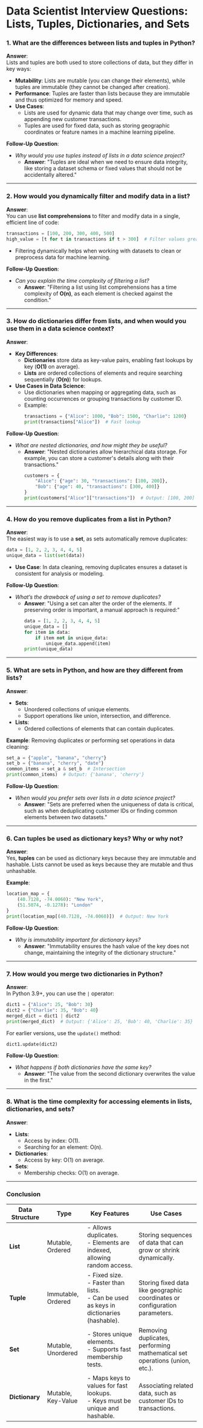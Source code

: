 
# Data Scientist Interview Questions: Lists, Tuples, Dictionaries, and Sets

### **1. What are the differences between lists and tuples in Python?**
**Answer**:  
Lists and tuples are both used to store collections of data, but they differ in key ways:
- **Mutability**: Lists are mutable (you can change their elements), while tuples are immutable (they cannot be changed after creation).
- **Performance**: Tuples are faster than lists because they are immutable and thus optimized for memory and speed.
- **Use Cases**:  
  - Lists are used for dynamic data that may change over time, such as appending new customer transactions.  
  - Tuples are used for fixed data, such as storing geographic coordinates or feature names in a machine learning pipeline.

**Follow-Up Question**:  
- *Why would you use tuples instead of lists in a data science project?*  
  - **Answer**: "Tuples are ideal when we need to ensure data integrity, like storing a dataset schema or fixed values that should not be accidentally altered."

---

### **2. How would you dynamically filter and modify data in a list?**
**Answer**:  
You can use **list comprehensions** to filter and modify data in a single, efficient line of code:
```python
transactions = [100, 200, 300, 400, 500]
high_value = [t for t in transactions if t > 300]  # Filter values greater than 300
```
- Filtering dynamically helps when working with datasets to clean or preprocess data for machine learning.

**Follow-Up Question**:  
- *Can you explain the time complexity of filtering a list?*  
  - **Answer**: "Filtering a list using list comprehensions has a time complexity of **O(n)**, as each element is checked against the condition."

---

### **3. How do dictionaries differ from lists, and when would you use them in a data science context?**
**Answer**:  
- **Key Differences**:
  - **Dictionaries** store data as key-value pairs, enabling fast lookups by key (**O(1)** on average).
  - **Lists** are ordered collections of elements and require searching sequentially (**O(n)**) for lookups.
- **Use Cases in Data Science**:
  - Use dictionaries when mapping or aggregating data, such as counting occurrences or grouping transactions by customer ID.
  - Example:
    ```python
    transactions = {"Alice": 1000, "Bob": 1500, "Charlie": 1200}
    print(transactions["Alice"])  # Fast lookup
    ```

**Follow-Up Question**:  
- *What are nested dictionaries, and how might they be useful?*  
  - **Answer**: "Nested dictionaries allow hierarchical data storage. For example, you can store a customer's details along with their transactions."
    ```python
    customers = {
        "Alice": {"age": 30, "transactions": [100, 200]},
        "Bob": {"age": 40, "transactions": [300, 400]}
    }
    print(customers["Alice"]["transactions"])  # Output: [100, 200]
    ```

---

### **4. How do you remove duplicates from a list in Python?**
**Answer**:  
The easiest way is to use a **set**, as sets automatically remove duplicates:
```python
data = [1, 2, 2, 3, 4, 4, 5]
unique_data = list(set(data))
```
- **Use Case**: In data cleaning, removing duplicates ensures a dataset is consistent for analysis or modeling.

**Follow-Up Question**:  
- *What’s the drawback of using a set to remove duplicates?*  
  - **Answer**: "Using a set can alter the order of the elements. If preserving order is important, a manual approach is required:"
    ```python
    data = [1, 2, 2, 3, 4, 4, 5]
    unique_data = []
    for item in data:
        if item not in unique_data:
            unique_data.append(item)
    print(unique_data)
    ```

---

### **5. What are sets in Python, and how are they different from lists?**
**Answer**:  
- **Sets**:
  - Unordered collections of unique elements.
  - Support operations like union, intersection, and difference.
- **Lists**:
  - Ordered collections of elements that can contain duplicates.

**Example**: Removing duplicates or performing set operations in data cleaning:
```python
set_a = {"apple", "banana", "cherry"}
set_b = {"banana", "cherry", "date"}
common_items = set_a & set_b  # Intersection
print(common_items)  # Output: {'banana', 'cherry'}
```

**Follow-Up Question**:  
- *When would you prefer sets over lists in a data science project?*  
  - **Answer**: "Sets are preferred when the uniqueness of data is critical, such as when deduplicating customer IDs or finding common elements between two datasets."

---

### **6. Can tuples be used as dictionary keys? Why or why not?**
**Answer**:  
Yes, **tuples** can be used as dictionary keys because they are immutable and hashable. Lists cannot be used as keys because they are mutable and thus unhashable.

**Example**:
```python
location_map = {
    (40.7128, -74.0060): "New York",
    (51.5074, -0.1278): "London"
}
print(location_map[(40.7128, -74.0060)])  # Output: New York
```
**Follow-Up Question**:  
- *Why is immutability important for dictionary keys?*  
  - **Answer**: "Immutability ensures the hash value of the key does not change, maintaining the integrity of the dictionary structure."

---

### **7. How would you merge two dictionaries in Python?**
**Answer**:  
In Python 3.9+, you can use the `|` operator:
```python
dict1 = {"Alice": 25, "Bob": 30}
dict2 = {"Charlie": 35, "Bob": 40}
merged_dict = dict1 | dict2
print(merged_dict)  # Output: {'Alice': 25, 'Bob': 40, 'Charlie': 35}
```
For earlier versions, use the `update()` method:
```python
dict1.update(dict2)
```

**Follow-Up Question**:  
- *What happens if both dictionaries have the same key?*  
  - **Answer**: "The value from the second dictionary overwrites the value in the first."

---

### **8. What is the time complexity for accessing elements in lists, dictionaries, and sets?**
**Answer**:
- **Lists**:
  - Access by index: O(1).
  - Searching for an element: O(n).
- **Dictionaries**:
  - Access by key: O(1) on average.
- **Sets**:
  - Membership checks: O(1) on average.

---
### **Conclusion**

| **Data Structure** | **Type**            | **Key Features**                                                                 | **Use Cases**                                                                 |
|---------------------|---------------------|----------------------------------------------------------------------------------|-------------------------------------------------------------------------------|
| **List**            | Mutable, Ordered   | - Allows duplicates. <br> - Elements are indexed, allowing random access.        | Storing sequences of data that can grow or shrink dynamically.               |
| **Tuple**           | Immutable, Ordered | - Fixed size. <br> - Faster than lists. <br> - Can be used as keys in dictionaries (hashable). | Storing fixed data like geographic coordinates or configuration parameters.  |
| **Set**             | Mutable, Unordered | - Stores unique elements. <br> - Supports fast membership tests.                 | Removing duplicates, performing mathematical set operations (union, etc.).   |
| **Dictionary**      | Mutable, Key-Value | - Maps keys to values for fast lookups. <br> - Keys must be unique and hashable.  | Associating related data, such as customer IDs to transactions.              |
